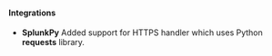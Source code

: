 
#### Integrations
- __SplunkPy__
Added support for HTTPS handler which uses Python **requests** library.